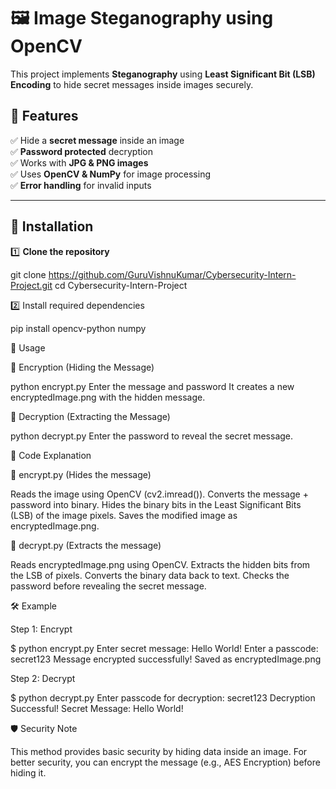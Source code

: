 # 🖼️ Image Steganography using OpenCV

This project implements **Steganography** using **Least Significant Bit (LSB) Encoding** to hide secret messages inside images securely.

## 📌 Features
✅ Hide a **secret message** inside an image  
✅ **Password protected** decryption  
✅ Works with **JPG & PNG images**  
✅ Uses **OpenCV & NumPy** for image processing  
✅ **Error handling** for invalid inputs  

---

## 🚀 Installation

1️⃣ **Clone the repository**

git clone https://github.com/GuruVishnuKumar/Cybersecurity-Intern-Project.git
cd Cybersecurity-Intern-Project

2️⃣ Install required dependencies

pip install opencv-python numpy

🎯 Usage

🔹 Encryption (Hiding the Message)

python encrypt.py
Enter the message and password
It creates a new encryptedImage.png with the hidden message.

🔹 Decryption (Extracting the Message)

python decrypt.py
Enter the password to reveal the secret message.

📜 Code Explanation

🔹 encrypt.py (Hides the message)

Reads the image using OpenCV (cv2.imread()).
Converts the message + password into binary.
Hides the binary bits in the Least Significant Bits (LSB) of the image pixels.
Saves the modified image as encryptedImage.png.

🔹 decrypt.py (Extracts the message)

Reads encryptedImage.png using OpenCV.
Extracts the hidden bits from the LSB of pixels.
Converts the binary data back to text.
Checks the password before revealing the secret message.

🛠️ Example

Step 1: Encrypt

$ python encrypt.py
Enter secret message: Hello World!
Enter a passcode: secret123
Message encrypted successfully! Saved as encryptedImage.png

Step 2: Decrypt

$ python decrypt.py
Enter passcode for decryption: secret123
Decryption Successful! Secret Message: Hello World!

🛡️ Security Note

This method provides basic security by hiding data inside an image.
For better security, you can encrypt the message (e.g., AES Encryption) before hiding it.





